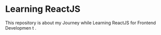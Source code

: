 # Learning ReactJS

This repository is about my Journey while Learning ReactJS for Frontend Developmen t .


